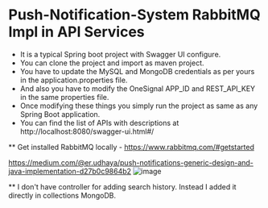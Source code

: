 # Push-Notification-System RabbitMQ Impl in API Services

- It is a typical Spring boot project with Swagger UI configure. 
- You can clone the project and import as maven project. 
- You have to update the MySQL and MongoDB credentials as per yours in the application.properties file. 
- And also you have to modify the OneSignal APP_ID and REST_API_KEY in the same properties file. 
- Once modifying these things you simply run the project as same as any Spring Boot application. 
- You can find the list of APIs with descriptions at http://localhost:8080/swagger-ui.html#/

** Get installed RabbitMQ locally - https://www.rabbitmq.com/#getstarted

https://medium.com/@er.udhaya/push-notifications-generic-design-and-java-implementation-d27b0c9864b2
![image](https://github.com/udhaya09/push-notification-system/assets/46084161/379a2a1a-8c81-4fb5-9719-eb0d77083112)


** I don't have controller for adding search history. Instead I added it directly in collections MongoDB. 
